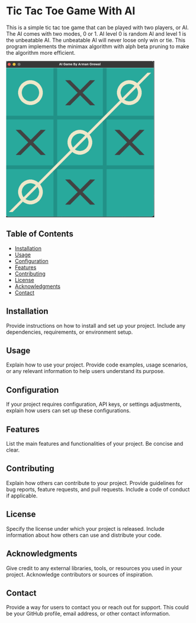 # Tic Tac Toe Game With AI

This is a simple tic tac toe game that can be played with two players, or AI. The AI comes with two modes, 0 or 1. AI level 0 is random AI and level 1 is the unbeatable AI. The unbeatable AI will never loose only win or tie. This program implements the minimax algorithm with alph beta pruning to make the algorithm more efficient. 

<img src="./images/screenshot.png" alt="Project Screenshot" width="400">

## Table of Contents

- [Installation](#installation)
- [Usage](#usage)
- [Configuration](#configuration)
- [Features](#features)
- [Contributing](#contributing)
- [License](#license)
- [Acknowledgments](#acknowledgments)
- [Contact](#contact)

## Installation

Provide instructions on how to install and set up your project. Include any dependencies, requirements, or environment setup.

## Usage

Explain how to use your project. Provide code examples, usage scenarios, or any relevant information to help users understand its purpose.

## Configuration

If your project requires configuration, API keys, or settings adjustments, explain how users can set up these configurations.

## Features

List the main features and functionalities of your project. Be concise and clear.

## Contributing

Explain how others can contribute to your project. Provide guidelines for bug reports, feature requests, and pull requests. Include a code of conduct if applicable.

## License

Specify the license under which your project is released. Include information about how others can use and distribute your code.

## Acknowledgments

Give credit to any external libraries, tools, or resources you used in your project. Acknowledge contributors or sources of inspiration.

## Contact

Provide a way for users to contact you or reach out for support. This could be your GitHub profile, email address, or other contact information.
